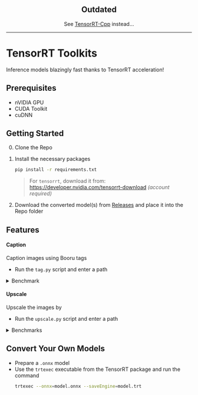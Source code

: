 ﻿<h2 align="center">Outdated</h2>
<p align="center">See <a href="https://github.com/Haoming02/TensorRT-Cpp">TensorRT-Cpp</a> instead...</p>

<hr>

# TensorRT Toolkits
Inference models blazingly fast thanks to TensorRT acceleration!

## Prerequisites
- nVIDIA GPU
- CUDA Toolkit
- cuDNN

## Getting Started
0. Clone the Repo
1. Install the necessary packages
    ```bash
    pip install -r requirements.txt
    ```
    > For `tensorrt`, download it from: https://developer.nvidia.com/tensorrt-download *(account required)*

2. Download the converted model(s) from [Releases](https://github.com/Haoming02/TensorRT-Toolkits/releases) and place it into the Repo folder

## Features

#### Caption
Caption images using Booru tags
- Run the `tag.py` script and enter a path

<details>
<summary>Benchmark</summary>

Caption 240 images within a folder using `RTX 3060`
- Took **~16 sec**
</details>

#### Upscale
Upscale the images by
- Run the `upscale.py` script and enter a path

<details>
<summary>Benchmarks</summary>

Upscale a 1024x1024 Image on a `RTX 3060`
- Running on [Forge](https://github.com/lllyasviel/stable-diffusion-webui-forge) in (`fp32`) PyTorch (`.pth`) format: **~54 sec**
- Running (`fp32`) `4xNomos8kDAT` in TensorRT format: **~36 sec**
- Running (`fp16`) `4xNomos8kSCHAT-S` in TensorRT format: **~26 sec**
- Running (`fp16`) `2xHFA2kAVCSRFormer` in TensorRT format: **~4 sec**
</details>

## Convert Your Own Models
- Prepare a `.onnx` model
- Use the `trtexec` executable from the TensorRT package and run the command
    ```bash
    trtexec --onnx=model.onnx --saveEngine=model.trt
    ```
